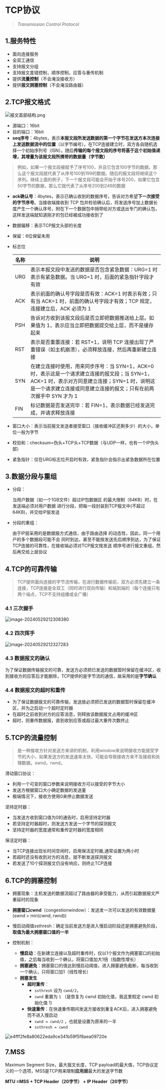 # TCP协议

> *Transmission Control Protocol* 



## 1.服务特性

* 面向连接服务
* 全双工通信
* 支持报文分组
* 支持报文差错控制，顺序控制，应答与重传机制
* 提供**流量控制**（不会淹没接收方）
* 提供**报文拥塞控制**（不会淹没路由器）



## 2.TCP报文格式

![报文首部结构.png](.img/3.TCP协议.assets/1460000008543176.png)

* 源端口：16bit
* 目的端口：16bit
* **seq序号**：4bytes，表示**本报文段所发送数据的第一个字节在发送方本次连接上发送数据流中的位置**（以字节编号）。在TCP连接建立时，双方各自随机选择一个初始序列号（ISN）。随后**传输的每个报文段的序号将基于这个初始值递增，其增量为该报文段所携带的数据量（字节数）**

> 例如，如果一个报文段被赋予了序号100，并且它包含100字节的数据，那么这个报文段就代表了从序号100到199的数据。随后的报文段将继续这个序列。继续上面的例子，下一个报文段可能会开始于序号200，如果它包含50字节的数据，那么它就代表了从序号200到249的数据

* **ack确认号**：4bytes，表示已确认收到的数据序号，告诉对方希望**下一次接受的字节序号**。当接收端接收到 TCP 包并检验确认后，将发送序号加上数据长度产生一个确认序号，附在下一个数据包中捎带给对方或送出专门的确认包，这样发送端就知道刚才的包已经被成功接收到了

* 数据偏移：表示TCP报文头部的长度

* 保留：6位保留未用

* 标志位

  | 名称 | 说明                                                         |
  | ---- | ------------------------------------------------------------ |
  | URG  | 表示本报文段中发送的数据是否包含紧急数据：URG=1 时表示有紧急数据。当 URG=1 时，后面的紧急指针字段才有效 |
  | ACK  | 表示前面的确认号字段是否有效：ACK=1 时表示有效；只有当 ACK=1 时，前面的确认号字段才有效；TCP 规定，连接建立后，ACK 必须为 1 |
  | PSH  | 告诉对方收到该报文段后是否立即把数据推送给上层。如果值为 1，表示应当立即把数据提交给上层，而不是缓存起来 |
  | RST  | 表示是否重置连接：若 RST=1，说明 TCP 连接出现了严重错误（如主机崩溃），必须释放连接，然后再重新建立连接 |
  | SYN  | 在建立连接时使用，用来同步序号：当 SYN=1，ACK=0 时，表示这是一个请求建立连接的报文段；当 SYN=1，ACK=1 时，表示对方同意建立连接；SYN=1 时，说明这是一个请求建立连接或同意建立连接的报文；只有在前两次握手中 SYN 才为 1 |
  | FIN  | 标记数据是否发送完毕：若 FIN=1，表示数据已经发送完成，并请求释放连接 |

* 窗口大小：表示当前报文发送者接受窗口（接收缓冲区还剩多少）的大小，单位一般为字节

* 校验和：checksum=伪头+TCP头+TCP数据（与UDP一样，也有一个IP伪头部）

* 紧急指针：仅在URG标志位开启时有效，紧急指针会指示出紧急数据所在位置



## 3.数据分段与重组

* 分段：

  当用户数据（如一个1GB文件）超过IP包数据区 的最大限制（64KB）时，在发送端必须对用户数据 进行分段，把每一段封装到TCP报文中(不超过 64KB)，并交给IP层发送

* 分段的重组：

  由于IP层采用的是数据报方式通信，由于路由选择 的动态性，因此，同一个用户的多个数据段可能不会 同时到达，甚至不能按发送先后顺序到达，为了保证 TCP连接的可靠性，在接收端必须对TCP报文按发送 顺序号进行报文重组，然后再交给上层协议



## 4.TCP的可靠传输

> TCP提供面向连接的字节流传输，在进行数据传输前，双方必须先建立一条连接，TCP连接是全双工（同时进行双向传输）和端到端的（每个连接只有两个端点，TCP不支持组播或全广播）

### 4.1 三次握手

![image-20240529212308380](.img/3.TCP协议.assets/image-20240529212308380.png)

### 4.2 四次挥手

![image-20240529212327283](.img/3.TCP协议.assets/image-20240529212327283.png)

### 4.3 数据报文的确认

为了保证数据传输报文的可靠，发送方必须把已发送的数据暂时保留在缓冲区，收到接收方的应答后才能删除，TCP提供的是字节流的通信，故采用的是**字节确认**

### 4.4 数据报文的超时和重传

* 为了保证数据报文的可靠传输，发送放必须把已发送的数据暂时保留在缓冲区，并为之启动一个超时定时器
* 在超时之前收到对方的应答消息，则释放该数据报文占用的缓冲区
* 超时，则重传数据报，直到收到应答或超过最大重传次数终止



## 5.TCP的流量控制

> 是一种接收方针对发送方来讲的机制，利用window来说明接收方能接受字节的大小，如果发送方的发送速率太快，可能会导致接收方来不及接收和处理数据。swnd，rwnd。

滑动窗口协议：

* 利用一个可变的窗口参数来说明接收方可以接受的字节大小
* 发送方根据窗口大小确定数据的发送量
* 极端情况下，接收方使用0来停止数据发送

坚持定时器：

* 当发送方收到窗口值为0的通告时，启用坚持定时器
* 若坚持定时器超时，则发送方发送一个字节的探测报文
* 坚持定时器的宽度通常和重传定时器的宽度相同

保活定时器：

* 当TCP连接出现长时间空闲时，启用保活定时器,通常设置为两小时
* 若超时还没有收到对方的消息，就不断发送探测报文
* 若发送了10个探测报文仍没有响应，则终止TCP连接



## 6.TCP的拥塞控制

* 拥塞现象：主机发送的数据流超过了路由器的承受能力，从而引起数据报文严重延时的现象
* **拥塞窗口cwnd**（congestionwindow）：发送发一次可以发送的有效数据量 (swnd = min(cwnd, rwnd))
* 慢启动阈值ssthresh：确定当前发送方是进入慢启动阶段还是拥塞避免阶段，**取值为最大拥塞窗口值的一半**

* 控制机制：
  * **慢启动**：在新建立连接以及超时重传时，仅以1个报文作为拥塞窗口的初始值，之后每当收到一个确认，将窗口值加大1倍（指数性增长）
  * **拥塞避免**：拥塞窗口的值达到慢启动阈值，进入拥塞避免截断，每当收到一个确认，只将窗口加1（线性增长）
  * **拥塞发生**
    * **超时重传**：
      * `ssthresh` 设为 `cwnd/2`，
      * `cwnd` 重置为 `1` （是恢复为 cwnd 初始化值，我这里假定 cwnd 初始化值 1）
    * **快速重传**：在快速重传期间发送方接收到重复ACK后，进入拥塞避免而不进入慢启动
      * `cwnd = cwnd/2` ，也就是设置为原来的一半
      * `ssthresh = cwnd`

![e4fff2fe8a80622eda9ce341b59f5f8aea09720e](.img/3.TCP协议.assets/e4fff2fe8a80622eda9ce341b59f5f8aea09720e.png)

## 7.MSS

Maximum Segment Size，最大报文长度，TCP payload的最大值，TCP协议定义的一个选项，MSS是TCP用来限制**应用层**最大的发送字节数

**MTU =MSS + TCP Header（20字节） + IP Header（20字节）**
